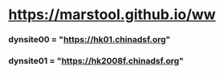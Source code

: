 # https://marstool.github.io/ww

### dynsite00 = "https://hk01.chinadsf.org"
### dynsite01 = "https://hk2008f.chinadsf.org"
